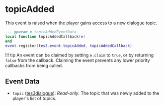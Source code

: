 # topicAdded
<div class="search_terms" style="display: none">topicadded</div>

<!---
	This file is autogenerated. Do not edit this file manually. Your changes will be ignored.
	More information: https://github.com/MWSE/MWSE/tree/master/docs
-->

This event is raised when the player gains access to a new dialogue topic.

```lua
--- @param e topicAddedEventData
local function topicAddedCallback(e)
end
event.register(tes3.event.topicAdded, topicAddedCallback)
```

!!! tip
	An event can be claimed by setting `e.claim` to `true`, or by returning `false` from the callback. Claiming the event prevents any lower priority callbacks from being called.

## Event Data

* `topic` ([tes3dialogue](../../types/tes3dialogue)): *Read-only*. The topic that was newly added to the player's list of topics.

